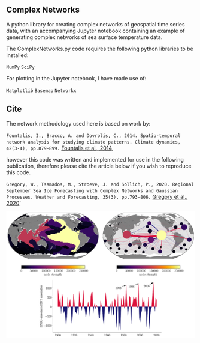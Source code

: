 ## Complex Networks
A python library for creating complex networks of geospatial time series data, with an accompanying Jupyter notebook containing an example of generating complex networks of sea surface temperature data.

The ComplexNetworks.py code requires the following python libraries to be installed:

`NumPy`
`SciPy`

For plotting in the Jupyter notebook, I have made use of:

`Matplotlib`
`Basemap`
`Networkx`

## Cite
The network methodology used here is based on work by:

`Fountalis, I., Bracco, A. and Dovrolis, C., 2014. Spatio-temporal network analysis for studying climate patterns. Climate dynamics, 42(3-4), pp.879-899.` [Fountalis et al., 2014](https://www.cc.gatech.edu/fac/constantinos.dovrolis/Papers/ilias-climdyn14.pdf),

however this code was written and implemented for use in the following publication, therefore please cite the article below if you wish to reproduce this code.

`Gregory, W., Tsamados, M., Stroeve, J. and Sollich, P., 2020. Regional September Sea Ice Forecasting with Complex Networks and Gaussian Processes. Weather and Forecasting, 35(3), pp.793-806.` [Gregory et al., 2020](https://discovery.ucl.ac.uk/id/eprint/10091542/1/Gregory_wafd190107.pdf)`




![alt text](https://github.com/William-gregory/ComplexNetworks/blob/main/images/SST_networks.png)
